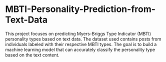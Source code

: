 # MBTI-Personality-Prediction-from-Text-Data
This project focuses on predicting Myers-Briggs Type Indicator (MBTI) personality types based on text data. The dataset used contains posts from individuals labeled with their respective MBTI types. The goal is to build a machine learning model that can accurately classify the personality type based on the text content.

